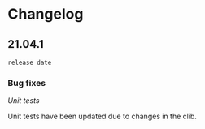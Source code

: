 # Changelog

## 21.04.1

`release date`

### Bug fixes

*Unit tests*

Unit tests have been updated due to changes in the clib.
